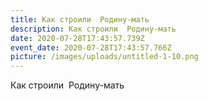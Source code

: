 ```yaml
---
title: Как строили  Родину-мать
description: Как строили  Родину-мать
date: 2020-07-28T17:43:57.739Z
event_date: 2020-07-28T17:43:57.766Z
picture: /images/uploads/untitled-1-10.png
---
```

Как строили  Родину-мать